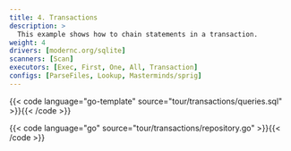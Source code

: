```yaml
---
title: 4. Transactions
description: >
  This example shows how to chain statements in a transaction.
weight: 4
drivers: [modernc.org/sqlite]
scanners: [Scan]
executors: [Exec, First, One, All, Transaction]
configs: [ParseFiles, Lookup, Masterminds/sprig]
---
```



{{< code language="go-template" source="tour/transactions/queries.sql" >}}{{< /code >}}  

{{< code language="go" source="tour/transactions/repository.go" >}}{{< /code >}}

